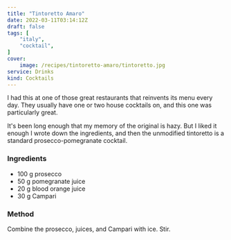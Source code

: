 ```yaml
---
title: "Tintoretto Amaro"
date: 2022-03-11T03:14:12Z
draft: false
tags: [
    "italy",
    "cocktail",
]
cover:
    image: /recipes/tintoretto-amaro/tintoretto.jpg
service: Drinks
kind: Cocktails
---
```


I had this at one of those great restaurants that reinvents its menu every day. They usually have one or two house cocktails on, and this one was particularly great.

It's been long enough that my memory of the original is hazy. But I liked it enough I wrote down the ingredients, and then the unmodified tintoretto is a standard prosecco-pomegranate cocktail.

### Ingredients

* 100 g prosecco
* 50 g pomegranate juice
* 20 g blood orange juice
* 30 g Campari

### Method

Combine the prosecco, juices, and Campari with ice. Stir.
